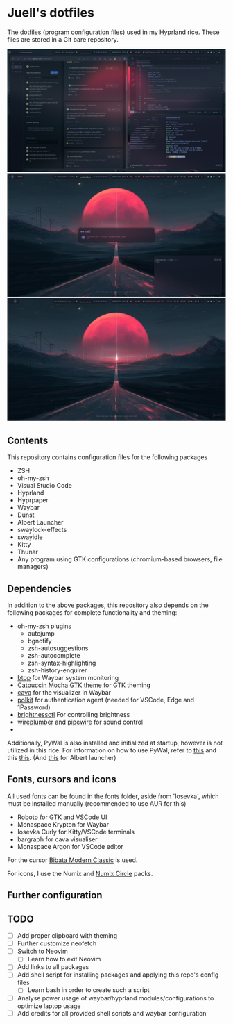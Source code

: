 # Juell's dotfiles 

The dotfiles (program configuration files) used in my Hyprland rice. These files are stored in a Git bare repository.

![image](https://github.com/juellsprott/dotfiles/blob/master/.config/examples/example1.png)
![image](https://github.com/juellsprott/dotfiles/blob/master/.config/examples/example3.png)
![image](https://github.com/juellsprott/dotfiles/blob/master/.config/examples/example2.png)

## Contents
This repository contains configuration files for the following packages
- ZSH
- oh-my-zsh
- Visual Studio Code
- Hyprland
- Hyprpaper
- Waybar
- Dunst
- Albert Launcher
- swaylock-effects
- swayidle
- Kitty
- Thunar
- Any program using GTK configurations (chromium-based browsers, file managers)

## Dependencies
In addition to the above packages, this repository also depends on the following packages for complete functionality and theming:
- oh-my-zsh plugins
  - autojump
  -  bgnotify
  -  zsh-autosuggestions
  -  zsh-autocomplete
  -  zsh-syntax-highlighting
  -  zsh-history-enquirer
-  [btop](https://archlinux.org/packages/extra/x86_64/btop/) for Waybar system monitoring
-  [Catpuccin Mocha GTK theme](https://github.com/catppuccin/gtk) for GTK theming
- [cava](https://aur.archlinux.org/packages/cava) for the visualizer in Waybar
- [polkit](https://wiki.archlinux.org/title/Polkit) for authentication agent (needed for VSCode, Edge and 1Password)
- [brightnessctl](https://github.com/Hummer12007/brightnessctl) For controlling brightness
- [wireplumber](https://archlinux.org/packages/?name=wireplumber) and [pipewire](https://archlinux.org/packages/?name=pipewire) for sound control
- 

Additionally, PyWal is also installed and initialized at startup, however is not utilized in this rice. For information on how to use PyWal, refer to [this](https://github.com/rchrdwllm/dotfiles/tree/master) and this [this](https://github.com/dylanaraps/pywal). (And [this](https://github.com/ErkHal/walbert) for Albert launcher) 

## Fonts, cursors and icons

All used fonts can be found in the fonts folder, aside from 'Iosevka', which must be installed manually (recommended to use AUR for this)

- Roboto for GTK and VSCode UI
- Monaspace Krypton for Waybar
- Iosevka Curly for Kitty/VSCode terminals
- bargraph for cava visualiser
- Monaspace Argon for VSCode editor

For the cursor [Bibata Modern Classic](https://github.com/ful1e5/Bibata_Cursor) is used. 

For icons, I use the Numix and [Numix Circle](https://github.com/numixproject/numix-icon-theme-circle) packs.

## Further configuration

## TODO
- [ ] Add proper clipboard with theming
- [ ] Further customize neofetch
- [ ] Switch to Neovim
  - [ ] Learn how to exit Neovim
- [ ] Add links to all packages
- [ ] Add shell script for installing packages and applying this repo's config files
  - [ ] Learn bash in order to create such a script
- [ ] Analyse power usage of waybar/hyprland modules/configurations to optimize laptop usage
- [ ] Add credits for all provided shell scripts and waybar configuration
